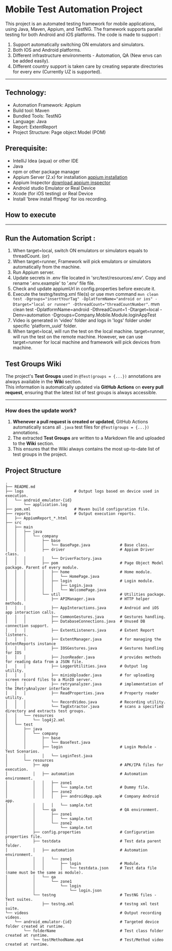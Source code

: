 # Mobile Test Automation Project

This project is an automated testing framework for mobile applications, using Java, Maven, Appium, and TestNG. The framework supports parallel testing for both Android and iOS platforms.
The code is made to support :
1. Support automatically switching ON emulators and simulators.
2. Both IOS and Android platforms.
3. Different infrastructure environments - Automation, QA (New envs can be added easily).
4. Different country support is taken care by creating separate directories for every env (Currently UZ is supported).

-----------------------------------------------------------
## Technology: <br>
* Automation Framework: Appium <br>
* Build tool: Maven <br>
* Bundled Tools: TestNG
* Language: Java <br>
* Report: ExtentReport <br>
* Project Structure: Page object Model (POM)<br>

## Prerequisite:
* IntelliJ Idea (aqua) or other IDE
* Java
* npm or other package manager
* Appium Server (2.x) for installation <a href="https://github.com/appium/appium" target="_blank">appium installation</a>
* Appium Inspector [download appium inspector](https://github.com/appium/appium-inspector/releases)
* Android studio Emulator or Real Device
* Xcode (for iOS testing) or Real Device
* Install 'brew install ffmpeg' for ios recording.


## How to execute

----------------------------------------------------------
## Run the Automation Script :
1. When target=local, switch ON emulators or simulators equals to threadCount. (or)
2. When target=runner, Framework will pick emulators or simulators automatically from the machine.
3. Run Appium server.
4. Update secrets in .env file located in 'src/test/resources/.env'. Copy and rename '.env.example' to '.env' file file.
5. Check and update appiumUrl in config.properties before execute it.
6. Execute the testng/testng.xml file(s) or use mvn command
`mvn clean test -Dgroups="insertYourTag" -DplatformName="android or ios" -Dtarget="local or runner" -DthreadCount="threadCountNumber"`.
mvn clean test -DplatformName=android -DthreadCount=1 -Dtarget=local -Denv=automation -Dgroups=Company.Mobile.Module.loginAppTest
7. Video is generated in 'video' folder and logs in 'logs' folder under specific 'platform_uuid' folder.
8. When target=local, will run the test on the local machine. target=runner, will run the test on the remote machine. However, we can use target=runner for local machine and framework will pick devices from machine.

## Test Groups Wiki

The project's **Test Groups** used in `@Test(groups = {...})` annotations are always available in the **Wiki** section.  
This information is automatically updated via **GitHub Actions** on **every pull request**, ensuring that the latest list of test groups is always accessible.

---

### How does the update work?

1. **Whenever a pull request is created or updated**, GitHub Actions automatically scans all `.java` test files for `@Test(groups = {...})` annotations.
2. The extracted **Test Groups** are written to a Markdown file and uploaded to the **Wiki** section.
3. This ensures that the Wiki always contains the most up-to-date list of test groups in the project.


## Project Structure
```plaintext 
.
├── README.md
├── logs                      # Output logs based on device used in execution.
│   └── android_emulator-{id}
│       └── application.log
├── pom.xml                   # Maven build configuration file.
├── reports                   # Output execution reports.
│   ├── AppiumReport_*.html
├── src
│   ├── main
│   │   ├── java
│   │   │   └── company
│   │   │       ├── base
│   │   │       │   └── BasePage.java             # Base class.
│   │   │       ├── driver                        # Appium Driver class.
│   │   │       │   └── DriverFactory.java
│   │   │       ├── pom                           # Page Object Model package. Parent of every module.
│   │   │       │   ├── home                      # Home module.
│   │   │       │   │   └── HomePage.java
│   │   │       │   ├── login                     # Login module.
│   │   │       │   │   ├── Login.java
│   │   │       │   │   └── WelcomePage.java
│   │   │       └── util                          # Utilities package.
│   │   │           ├── APIManager.java           # HTTP helper methods.
│   │   │           ├── AppInteractions.java      # Android and iOS app interaction calls.
│   │   │           ├── CommonGestures.java       # Gestures handling.
│   │   │           ├── DatabaseConnections.java  # Unused DB connection support.
│   │   │           ├── ExtentListeners.java      # Extent Report listeners.
│   │   │           ├── ExtentManager.java        # for managing the ExtentReports instance
│   │   │           ├── IOSGestures.java          # Gestures handling for IOS
│   │   │           ├── JsonReader.java           # provides methods for reading data from a JSON file.
│   │   │           ├── LoggerUtilities.java      # Output log utility.
│   │   │           ├── minioUploader.java        # for uploading screen record files to a MinIO server.
│   │   │           ├── retryanalyzer.java        # implementation of the IRetryAnalyzer interface
│   │   │           ├── ReadProperties.java       # Property reader utility.
│   │   │           └── RecordVideo.java          # Recording utility.
│   │   │           └── TagExtractor.java         # scans a specified directory and extracts test groups.
│   │   └── resources
│   │       └── log4j2.xml
│   └── test
│       ├── java
│       │   └── company
│       │       ├── base
│       │       │   └── BaseTest.java
│       │       ├── login                         # Login Module - Test Scenarios.
│       │       │   └── LoginTest.java
│       └── resources
│           ├── app                               # APK/IPA files for execution.
│           │   ├── automation                    # Automation environment.
│           │   │   ├── zone1
│           │   │   │   └── sample.txt            # Dummy file.
│           │   │   ├── zone2
│           │   │   │   ├── androidApp.apk        # Company Android app.
│           │   │   │   └── sample.txt
│           │   └── qa                            # QA environment.
│           │       ├── zone1
│           │       │   └── sample.txt
│           │       └── zone2
│           │           └── sample.txt
│           ├── config.properties                 # Configuration properties file.
│           ├── testdata                          # Test data parent folder.
│           │   ├── automation                    # Automation environment.
│           │   │   └── zone1
│           │   │       ├── login                 # Module.
│           │   │       │   └── testdata.json     # Test data file (name must be the same as module).
│           │   └── qa
│           │       └── zone1
│           │           └── login
│           │               └── login.json
│           └── testng                            # TestNG files - Test suites.
│               ├── testng.xml                    # testng xml test suite.
└── videos                                        # Output recording videos.
    └── android_emulator-{id}                     # Targeted device folder created at runtime.
        └── folderName                            # Test class folder created at runtime.
            └── testMethodName.mp4                # Test/Method video created at runtime.

```
